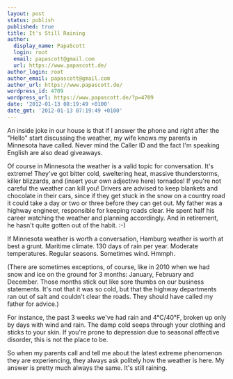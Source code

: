 ```yaml
---
layout: post
status: publish
published: true
title: It's Still Raining
author:
  display_name: PapaScott
  login: root
  email: papascott@gmail.com
  url: https://www.papascott.de/
author_login: root
author_email: papascott@gmail.com
author_url: https://www.papascott.de/
wordpress_id: 4709
wordpress_url: https://www.papascott.de/?p=4709
date: '2012-01-13 08:19:49 +0100'
date_gmt: '2012-01-13 07:19:49 +0100'
---
```

<p>An inside joke in our house is that if I answer the phone and right after the "Hello" start discussing the weather, my wife knows my parents in Minnesota have called. Never mind the Caller ID and the fact I'm speaking English are also dead giveaways.</p>
<p>Of course in Minnesota the weather is a valid topic for conversation. It's extreme! They've got bitter cold, sweltering heat, massive thunderstorms, killer blizzards, and (insert your own adjective here) tornados! If you're not careful the weather can kill you! Drivers are advised to keep blankets and chocolate in their cars, since if they get stuck in the snow on a country road it could take a day or two or three before they can get out. My father was a highway engineer, responsible for keeping roads clear. He spent half his career watching the weather and planning accordingly. And in retirement, he hasn't quite gotten out of the habit. :-)</p>
<p>If Minnesota weather is worth a conversation, Hamburg weather is worth at best a grunt. Maritime climate. 130 days of rain per year. Moderate temperatures. Regular seasons. Sometimes wind. Hmmph.</p>
<p>(There are sometimes exceptions, of course, like in 2010 when we had snow and ice on the ground for 3 months: January, February and December. Those months stick out like sore thumbs on our business statements. It's not that it was so cold, but that the highway departments ran out of salt and couldn't clear the roads. They should have called my father for advice.)</p>
<p>For instance, the past 3 weeks we've had rain and 4°C/40°F, broken up only by days with wind and rain. The damp cold seeps through your clothing and sticks to your skin. If you're prone to depression due to seasonal affective disorder, this is not the place to be. </p>
<p>So when my parents call and tell me about the latest extreme phenomenon they are experiencing, they always ask politely how the weather is here. My answer is pretty much always the same. It's still raining.</p>
